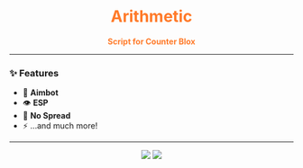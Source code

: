 <h1 align="center" style="color:#ff7a29;">Arithmetic</h1>

<p align="center">
  <b style="color:#ff7a29;">Script for Counter Blox</b>
</p>

---

### ✨ Features
- 🎯 **Aimbot**  
- 👁️ **ESP**  
- 🎲 **No Spread**  
- ⚡ ...and much more!

---

<p align="center">
  <img src="https://img.shields.io/badge/Language-Lua-ff7a29?style=for-the-badge">
  <img src="https://img.shields.io/badge/Game-Counter%20Blox-ff7a29?style=for-the-badge">
</p>
